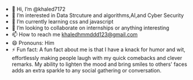 - 👋 Hi, I’m @khaled7172
- 👀 I’m interested in Data Strcuture and algorithms,AI,and Cyber Security
- 🌱 I’m currently learning css and javascript
- 💞️ I’m looking to collaborate on internships or anything interesting
- 📫 How to reach me khaledhmmddd123@gmail.com
- 😄 Pronouns: Him
- ⚡ Fun fact: A fun fact about me is that I have a knack for humor and wit, effortlessly making people laugh with my quick comebacks and clever remarks. My ability to lighten the mood and bring smiles to others' faces adds an extra sparkle to any social gathering or conversation.

<!---
khaled7172/khaled7172 is a ✨ special ✨ repository because its `README.md` (this file) appears on your GitHub profile.
You can click the Preview link to take a look at your changes.
--->
